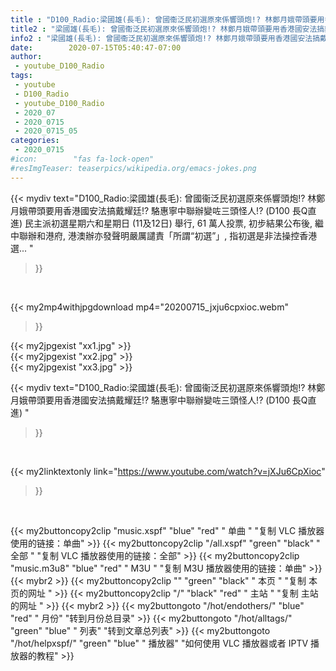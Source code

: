 ```yaml
---
title : "D100_Radio:梁國雄(長毛): 曾國衞泛民初選原來係響頭炮!? 林鄭月娥帶頭要用香港國安法搞戴耀廷!? 駱惠寧中聯辦變咗三頭怪人!?  (D100 長Q直進) "
title2 : "梁國雄(長毛): 曾國衞泛民初選原來係響頭炮!? 林鄭月娥帶頭要用香港國安法搞戴耀廷!? 駱惠寧中聯辦變咗三頭怪人!?  (D100 長Q直進) "
info2 : "梁國雄(長毛): 曾國衞泛民初選原來係響頭炮!? 林鄭月娥帶頭要用香港國安法搞戴耀廷!? 駱惠寧中聯辦變咗三頭怪人!? (D100 長Q直進) 民主派初選星期六和星期日 (11及12日) 舉行, 61 萬人投票, 初步結果公布後, 繼中聯辦和港府, 港澳辦亦發聲明嚴厲譴責「所謂“初選”」, 指初選是非法操控香港選... "
date:        2020-07-15T05:40:47-07:00
author:
 - youtube_D100_Radio
tags:
 - youtube
 - D100_Radio
 - youtube_D100_Radio
 - 2020_07
 - 2020_0715
 - 2020_0715_05
categories:
 - 2020_0715
#icon:        "fas fa-lock-open"
#resImgTeaser: teaserpics/wikipedia.org/emacs-jokes.png
---
```


{{< mydiv text="D100_Radio:梁國雄(長毛): 曾國衞泛民初選原來係響頭炮!? 林鄭月娥帶頭要用香港國安法搞戴耀廷!? 駱惠寧中聯辦變咗三頭怪人!? (D100 長Q直進) 民主派初選星期六和星期日 (11及12日) 舉行, 61 萬人投票, 初步結果公布後, 繼中聯辦和港府, 港澳辦亦發聲明嚴厲譴責「所謂“初選”」, 指初選是非法操控香港選... "
>}}
<br>


{{< my2mp4withjpgdownload mp4="20200715_jxju6cpxioc.webm"
>}}

{{< my2jpgexist "xx1.jpg" >}}<br>
{{< my2jpgexist "xx2.jpg" >}}<br>
{{< my2jpgexist "xx3.jpg" >}}<br>



{{< mydiv text="D100_Radio:梁國雄(長毛): 曾國衞泛民初選原來係響頭炮!? 林鄭月娥帶頭要用香港國安法搞戴耀廷!? 駱惠寧中聯辦變咗三頭怪人!?  (D100 長Q直進) "
>}}
<br>

{{< my2linktextonly link="https://www.youtube.com/watch?v=jXJu6CpXioc"
>}}


<br>

{{< my2buttoncopy2clip "music.xspf"        "blue"   "red"    " 单曲 "  "复制 VLC 播放器使用的链接：单曲" >}} {{< my2buttoncopy2clip "/all.xspf"         "green"  "black"  " 全部 "  "复制 VLC 播放器使用的链接：全部" >}} {{< my2buttoncopy2clip "music.m3u8"        "blue"   "red"    " M3U  "    "复制 M3U 播放器使用的链接：单曲" >}} {{< mybr2 >}} {{< my2buttoncopy2clip ""                  "green"  "black"  " 本页 "    "复制 本页的网址 " >}} {{< my2buttoncopy2clip "/"                 "black"  "red"    " 主站 "    "复制 主站的网址 " >}} {{< mybr2 >}} {{< my2buttongoto      "/hot/endothers/"   "blue"   "red"    " 月份"   "转到月份总目录" >}} {{< my2buttongoto      "/hot/alltags/"     "green"  "blue"   " 列表"   "转到文章总列表" >}} {{< my2buttongoto      "/hot/helpxspf/"    "green"  "blue"   " 播放器" "如何使用 VLC 播放器或者 IPTV 播放器的教程" >}} 
